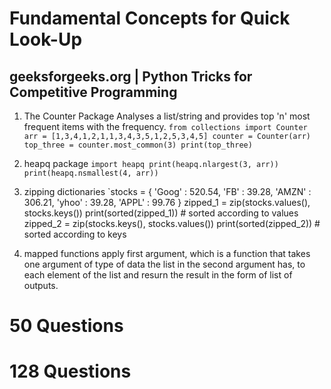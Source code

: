 # Fundamental Concepts for Quick Look-Up

## geeksforgeeks.org | Python Tricks for Competitive Programming

1. The Counter Package
Analyses a list/string and provides top 'n' most frequent items with the frequency.
`from collections import Counter
arr = [1,3,4,1,2,1,1,3,4,3,5,1,2,5,3,4,5]
counter = Counter(arr)
top_three = counter.most_common(3)
print(top_three)
`
2. heapq package
`import heapq
print(heapq.nlargest(3, arr))
print(heapq.nsmallest(4, arr))
`

3. zipping dictionaries
`stocks = {
    'Goog' : 520.54,
    'FB' : 39.28,
    'AMZN' : 306.21,
    'yhoo' : 39.28,
    'APPL' : 99.76
    }
zipped_1 = zip(stocks.values(), stocks.keys())
print(sorted(zipped_1)) # sorted according to values
zipped_2 = zip(stocks.keys(), stocks.values())
print(sorted(zipped_2)) # sorted according to keys

4. mapped functions
apply first argument, which is a function that takes one argument of type of data the list in the second argument has, to each element of the list and resurn the result in the form of list of outputs.

# 50 Questions
# 128 Questions
